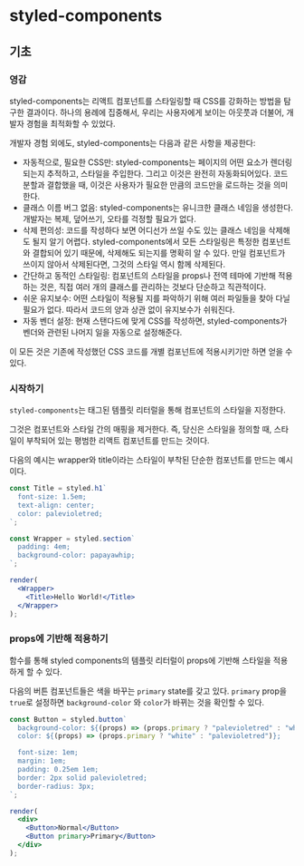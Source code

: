 # styled-components

## 기초

### 영감

styled-components는 리액트 컴포넌트를 스타일링할 때 CSS를 강화하는 방법을 탐구한 결과이다. 하나의 용례에 집중해서, 우리는 사용자에게 보이는 아웃풋과 더불어, 개발자 경험을 최적화할 수 있었다.

개발자 경험 외에도, styled-components는 다음과 같은 사항을 제공한다:

- 자동적으로, 필요한 CSS만: styled-components는 페이지의 어떤 요소가 렌더링되는지 추적하고, 스타일을 주입한다. 그리고 이것은 완전히 자동화되어있다. 코드 분할과 결합했을 때, 이것은 사용자가 필요한 만큼의 코드만을 로드하는 것을 의미한다.
- 클래스 이름 버그 없음: styled-components는 유니크한 클래스 네임을 생성한다. 개발자는 복제, 덮어쓰기, 오타를 걱정할 필요가 없다.
- 삭제 편의성: 코드를 작성하다 보면 어디선가 쓰일 수도 있는 클래스 네임을 삭제해도 될지 알기 어렵다. styled-components에서 모든 스타일링은 특정한 컴포넌트와 결합되어 있기 때문에, 삭제해도 되는지를 명확히 알 수 있다. 만일 컴포넌트가 쓰이지 않아서 삭제된다면, 그것의 스타일 역시 함께 삭제된다.
- 간단하고 동적인 스타일링: 컴포넌트의 스타일을 props나 전역 테마에 기반해 적용하는 것은, 직접 여러 개의 클래스를 관리하는 것보다 단순하고 직관적이다.
- 쉬운 유지보수: 어떤 스타일이 적용될 지를 파악하기 위해 여러 파일들을 찾아 다닐 필요가 없다. 따라서 코드의 양과 상관 없이 유지보수가 쉬워진다.
- 자동 벤더 설정: 현재 스탠다드에 맞게 CSS를 작성하면, styled-components가 벤더와 관련된 나머지 일을 자동으로 설정해준다.

이 모든 것은 기존에 작성했던 CSS 코드를 개별 컴포넌트에 적용시키기만 하면 얻을 수 있다.

### 시작하기

`styled-components`는 태그된 템플릿 리터럴을 통해 컴포넌트의 스타일을 지정한다.

그것은 컴포넌트와 스타일 간의 매핑을 제거한다. 즉, 당신은 스타일을 정의할 때, 스타일이 부착되어 있는 평범한 리액트 컴포넌트를 만드는 것이다.

다음의 예시는 wrapper와 title이라는 스타일이 부착된 단순한 컴포넌트를 만드는 예시이다.

```jsx
const Title = styled.h1`
  font-size: 1.5em;
  text-align: center;
  color: palevioletred;
`;

const Wrapper = styled.section`
  padding: 4em;
  background-color: papayawhip;
`;

render(
  <Wrapper>
    <Title>Hello World!</Title>
  </Wrapper>
);
```

### props에 기반해 적용하기

함수를 통해 styled components의 템플릿 리터럴이 props에 기반해 스타일을 적용하게 할 수 있다.

다음의 버튼 컴포넌트들은 색을 바꾸는 `primary` state를 갖고 있다. `primary` prop을 `true`로 설정하면 `background-color` 와 `color`가 바뀌는 것을 확인할 수 있다.

```jsx
const Button = styled.button`
  background-color: ${(props) => (props.primary ? "palevioletred" : "white")};
  color: ${(props) => (props.primary ? "white" : "palevioletred")};

  font-size: 1em;
  margin: 1em;
  padding: 0.25em 1em;
  border: 2px solid palevioletred;
  border-radius: 3px;
`;

render(
  <div>
    <Button>Normal</Button>
    <Button primary>Primary</Button>
  </div>
);
```
